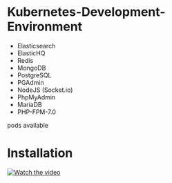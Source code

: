 # Kubernetes-Development-Environment

- Elasticsearch
- ElasticHQ
- Redis
- MongoDB
- PostgreSQL
- PGAdmin 
- NodeJS (Socket.io)
- PhpMyAdmin
- MariaDB
- PHP-FPM-7.0 

pods available

# Installation
[![Watch the video](https://cdn.loom.com/sessions/thumbnails/7c7e69d47f414dad9049725aaf534b7d-00001.jpg)](https://www.loom.com/embed/7c7e69d47f414dad9049725aaf534b7d)
